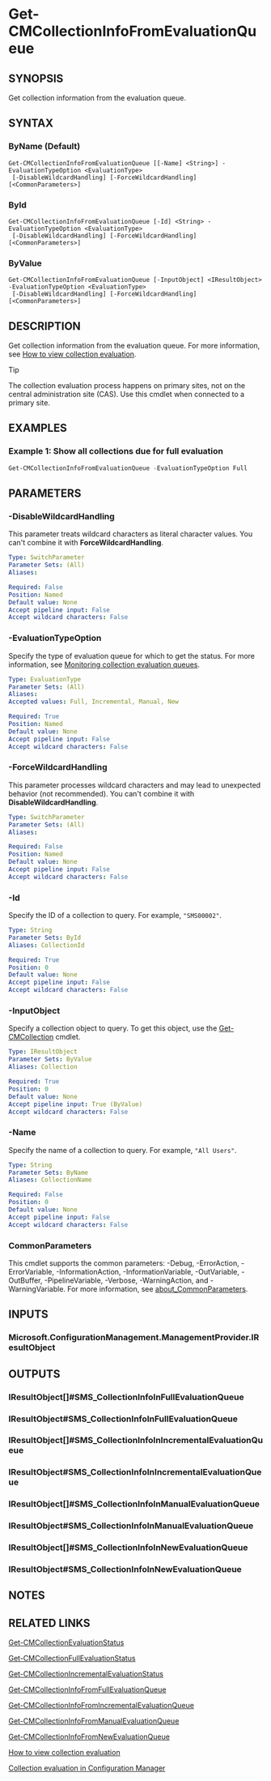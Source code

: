 ﻿---
external help file: AdminUI.PS.dll-Help.xml
Module Name: ConfigurationManager
ms.date: 12/21/2020
online version:
schema: 2.0.0
---

# Get-CMCollectionInfoFromEvaluationQueue

## SYNOPSIS

Get collection information from the evaluation queue.

## SYNTAX

### ByName (Default)
```
Get-CMCollectionInfoFromEvaluationQueue [[-Name] <String>] -EvaluationTypeOption <EvaluationType>
 [-DisableWildcardHandling] [-ForceWildcardHandling] [<CommonParameters>]
```

### ById
```
Get-CMCollectionInfoFromEvaluationQueue [-Id] <String> -EvaluationTypeOption <EvaluationType>
 [-DisableWildcardHandling] [-ForceWildcardHandling] [<CommonParameters>]
```

### ByValue
```
Get-CMCollectionInfoFromEvaluationQueue [-InputObject] <IResultObject> -EvaluationTypeOption <EvaluationType>
 [-DisableWildcardHandling] [-ForceWildcardHandling] [<CommonParameters>]
```

## DESCRIPTION

Get collection information from the evaluation queue. For more information, see [How to view collection evaluation](/mem/configmgr/core/clients/manage/collections/collection-evaluation-view).

> [!TIP]
> The collection evaluation process happens on primary sites, not on the central administration site (CAS). Use this cmdlet when connected to a primary site.

## EXAMPLES

### Example 1: Show all collections due for full evaluation

```powershell
Get-CMCollectionInfoFromEvaluationQueue -EvaluationTypeOption Full
```

## PARAMETERS

### -DisableWildcardHandling

This parameter treats wildcard characters as literal character values. You can't combine it with **ForceWildcardHandling**.

```yaml
Type: SwitchParameter
Parameter Sets: (All)
Aliases:

Required: False
Position: Named
Default value: None
Accept pipeline input: False
Accept wildcard characters: False
```

### -EvaluationTypeOption

Specify the type of evaluation queue for which to get the status. For more information, see [Monitoring collection evaluation queues](/mem/configmgr/core/clients/manage/collections/collection-evaluation-view#monitoring-collection-evaluation-queues).

```yaml
Type: EvaluationType
Parameter Sets: (All)
Aliases:
Accepted values: Full, Incremental, Manual, New

Required: True
Position: Named
Default value: None
Accept pipeline input: False
Accept wildcard characters: False
```

### -ForceWildcardHandling

This parameter processes wildcard characters and may lead to unexpected behavior (not recommended). You can't combine it with **DisableWildcardHandling**.

```yaml
Type: SwitchParameter
Parameter Sets: (All)
Aliases:

Required: False
Position: Named
Default value: None
Accept pipeline input: False
Accept wildcard characters: False
```

### -Id

Specify the ID of a collection to query. For example, `"SMS00002"`.

```yaml
Type: String
Parameter Sets: ById
Aliases: CollectionId

Required: True
Position: 0
Default value: None
Accept pipeline input: False
Accept wildcard characters: False
```

### -InputObject

Specify a collection object to query. To get this object, use the [Get-CMCollection](Get-CMCollection.md) cmdlet.

```yaml
Type: IResultObject
Parameter Sets: ByValue
Aliases: Collection

Required: True
Position: 0
Default value: None
Accept pipeline input: True (ByValue)
Accept wildcard characters: False
```

### -Name

Specify the name of a collection to query. For example, `"All Users"`.

```yaml
Type: String
Parameter Sets: ByName
Aliases: CollectionName

Required: False
Position: 0
Default value: None
Accept pipeline input: False
Accept wildcard characters: False
```

### CommonParameters
This cmdlet supports the common parameters: -Debug, -ErrorAction, -ErrorVariable, -InformationAction, -InformationVariable, -OutVariable, -OutBuffer, -PipelineVariable, -Verbose, -WarningAction, and -WarningVariable. For more information, see [about_CommonParameters](http://go.microsoft.com/fwlink/?LinkID=113216).

## INPUTS

### Microsoft.ConfigurationManagement.ManagementProvider.IResultObject

## OUTPUTS

### IResultObject[]#SMS_CollectionInfoInFullEvaluationQueue

### IResultObject#SMS_CollectionInfoInFullEvaluationQueue

### IResultObject[]#SMS_CollectionInfoInIncrementalEvaluationQueue

### IResultObject#SMS_CollectionInfoInIncrementalEvaluationQueue

### IResultObject[]#SMS_CollectionInfoInManualEvaluationQueue

### IResultObject#SMS_CollectionInfoInManualEvaluationQueue

### IResultObject[]#SMS_CollectionInfoInNewEvaluationQueue

### IResultObject#SMS_CollectionInfoInNewEvaluationQueue

## NOTES

## RELATED LINKS

[Get-CMCollectionEvaluationStatus](Get-CMCollectionEvaluationStatus.md)

[Get-CMCollectionFullEvaluationStatus](Get-CMCollectionFullEvaluationStatus.md)

[Get-CMCollectionIncrementalEvaluationStatus](Get-CMCollectionIncrementalEvaluationStatus.md)

[Get-CMCollectionInfoFromFullEvaluationQueue](Get-CMCollectionInfoFromFullEvaluationQueue.md)

[Get-CMCollectionInfoFromIncrementalEvaluationQueue](Get-CMCollectionInfoFromIncrementalEvaluationQueue.md)

[Get-CMCollectionInfoFromManualEvaluationQueue](Get-CMCollectionInfoFromManualEvaluationQueue.md)

[Get-CMCollectionInfoFromNewEvaluationQueue](Get-CMCollectionInfoFromNewEvaluationQueue.md)

[How to view collection evaluation](/mem/configmgr/core/clients/manage/collections/collection-evaluation-view)

[Collection evaluation in Configuration Manager](/mem/configmgr/core/clients/manage/collections/collection-evaluation)
